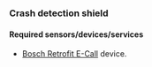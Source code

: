 ### Crash detection shield

#### Required sensors/devices/services
- [Bosch Retrofit E-Call](http://www.bosch-connectivity.com/en/what_we_offer/products_and_solutions_1/retrofit_ecall/connected_devices_3) device.